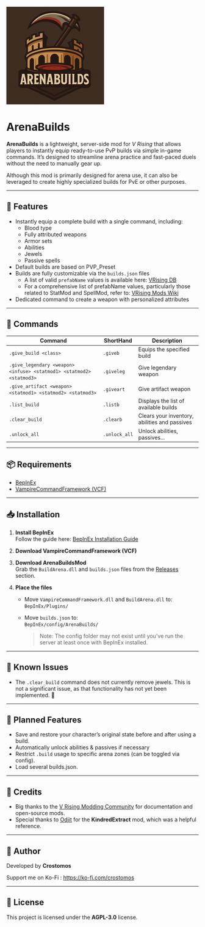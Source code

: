 ![](logo.png)

# ArenaBuilds

**ArenaBuilds** is a lightweight, server-side mod for *V Rising* that allows players to instantly equip ready-to-use PvP builds via simple in-game commands.
It’s designed to streamline arena practice and fast-paced duels without the need to manually gear up.

Although this mod is primarily designed for arena use, it can also be leveraged to create highly specialized builds for PvE or other purposes.

---

## 🔧 Features

- Instantly equip a complete build with a single command, including:
  - Blood type
  - Fully attributed weapons
  - Armor sets
  - Abilities
  - Jewels
  - Passive spells
- Default builds are based on PVP_Preset
- Builds are fully customizable via the `builds.json` files
  - A list of valid `prefabName` values is available here: [VRising DB](https://vrising.gaming.tools)
  - For a comprehensive list of prefabName values, particularly those related to StatMod and SpellMod, refer to: [VRising Mods Wiki](https://wiki.vrisingmods.com/prefabs/Spell)
- Dedicated command to create a weapon with personalized attributes

---

## 💬 Commands

| Command                                                              | ShortHand     | Description                                   |
| -------------------------------------------------------------------- | ------------- | --------------------------------------------- |
| `.give_build <class>`                                                | `.giveb`      | Equips the specified build                    |
| `.give_legendary <weapon> <infuse> <statmod1> <statmod2> <statmod3>` | `.giveleg`    | Give legendary weapon                         |
| `.give_artifact <weapon> <statmod1> <statmod2> <statmod3>`           | `.giveart`    | Give artifact weapon                          |
| `.list_build`                                                        | `.listb`      | Displays the list of available builds         |
| `.clear_build`                                                       | `.clearb`     | Clears your inventory, abilities and passives |
| `.unlock_all`                                                        | `.unlock_all` | Unlock abilities, passives...                 |

---

## 📦 Requirements

- [BepInEx](https://github.com/BepInEx/BepInEx)
- [VampireCommandFramework (VCF)](https://github.com/decaprime/VampireCommandFramework)

---

## 📥 Installation

1. **Install BepInEx**  
   Follow the guide here: [BepInEx Installation Guide](https://wiki.vrisingmods.com/user/bepinex_install.html)  

2. **Download VampireCommandFramework (VCF)**  

3. **Download ArenaBuildsMod**  
   Grab the `BuildArena.dll` and `builds.json` files from the [Releases](#) section.

4. **Place the files**  
   
   - Move `VampireCommandFramework.dll` and `BuildArena.dll` to:  
     `BepInEx/Plugins/`
   
   - Move `builds.json` to:  
     `BepInEx/config/ArenaBuilds/`
     
     > Note: The config folder may not exist until you've run the server at least once with BepInEx installed.

---

## 🐞 Known Issues

- The `.clear_build` command does not currently remove jewels. This is not a significant issue, as that functionality has not yet been implemented. 👀

---

## 🚧 Planned Features

- Save and restore your character’s original state before and after using a build.
- Automatically unlock abilities & passives if necessary
- Restrict `.build` usage to specific arena zones (can be toggled via config).
- Load several builds.json.

---

## 🙌 Credits

- Big thanks to the [V Rising Modding Community](https://vrisingmods.com/) for documentation and open-source mods.
- Special thanks to [Odjit](https://github.com/Odjit) for the **KindredExtract** mod, which was a helpful reference.

---

## 👤 Author

Developed by **Crostomos**

Support me on Ko-Fi : https://ko-fi.com/crostomos

---

## 📄 License

This project is licensed under the **AGPL-3.0** license.
